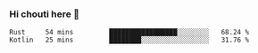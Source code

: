 ### Hi chouti here 👋


<!--START_SECTION:waka-->

```text
Rust     54 mins         █████████████████░░░░░░░░   68.24 %
Kotlin   25 mins         ████████░░░░░░░░░░░░░░░░░   31.76 %
```

<!--END_SECTION:waka-->

<!--
**l0nl1f3/l0nl1f3** is a ✨ _special_ ✨ repository because its `README.md` (this file) appears on your GitHub profile.

Here are some ideas to get you started:

- 🔭 I’m currently working on ...
- 🌱 I’m currently learning ...
- 👯 I’m looking to collaborate on ...
- 🤔 I’m looking for help with ...
- 💬 Ask me about ...
- 📫 How to reach me: ...
- 😄 Pronouns: ...
- ⚡ Fun fact: ...
-->
